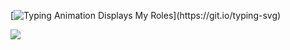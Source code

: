 [![Typing Animation Displays My Roles](https://readme-typing-svg.herokuapp.com?color=%2336BCF7&lines=Hello+I'm+Naime+;Welcome+to+my+Github+profile;I'm+Fullstack+Developer...;)](https://git.io/typing-svg)
<p align="center">


[![](https://img.shields.io/badge/linkedin-%230077B5.svg?&style=for-the-badge&logo=linkedin&logoColor=white)](https://www.linkedin.com/in/naime-t-88a956240/) 
